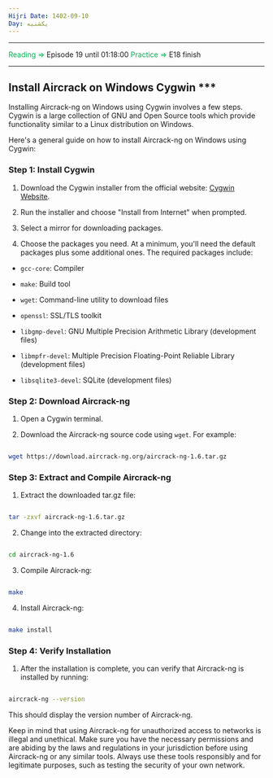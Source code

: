 ```yaml
---
Hijri Date: 1402-09-10
Day: یکشنبه
---
```

----
<font color="#00b050">Reading =></font> Episode 19 until 01:18:00 
<font color="#00b050">Practice =></font> E18 finish

----
## Install Aircrack on Windows Cygwin ***
Installing Aircrack-ng on Windows using Cygwin involves a few steps. Cygwin is a large collection of GNU and Open Source tools which provide functionality similar to a Linux distribution on Windows.

Here's a general guide on how to install Aircrack-ng on Windows using Cygwin:

### Step 1: Install Cygwin

1. Download the Cygwin installer from the official website: [Cygwin Website](https://www.cygwin.com/).

2. Run the installer and choose "Install from Internet" when prompted.

3. Select a mirror for downloading packages.

4. Choose the packages you need. At a minimum, you'll need the default packages plus some additional ones. The required packages include:

- `gcc-core`: Compiler

- `make`: Build tool

- `wget`: Command-line utility to download files

- `openssl`: SSL/TLS toolkit

- `libgmp-devel`: GNU Multiple Precision Arithmetic Library (development files)

- `libmpfr-devel`: Multiple Precision Floating-Point Reliable Library (development files)

- `libsqlite3-devel`: SQLite (development files)

### Step 2: Download Aircrack-ng

1. Open a Cygwin terminal.

2. Download the Aircrack-ng source code using `wget`. For example:

```bash

wget https://download.aircrack-ng.org/aircrack-ng-1.6.tar.gz

```

### Step 3: Extract and Compile Aircrack-ng

1. Extract the downloaded tar.gz file:

```bash

tar -zxvf aircrack-ng-1.6.tar.gz

```

2. Change into the extracted directory:

```bash

cd aircrack-ng-1.6

```

3. Compile Aircrack-ng:

```bash

make

```

4. Install Aircrack-ng:

```bash

make install

```

### Step 4: Verify Installation

1. After the installation is complete, you can verify that Aircrack-ng is installed by running:

```bash

aircrack-ng --version

```

This should display the version number of Aircrack-ng.

Keep in mind that using Aircrack-ng for unauthorized access to networks is illegal and unethical. Make sure you have the necessary permissions and are abiding by the laws and regulations in your jurisdiction before using Aircrack-ng or any similar tools. Always use these tools responsibly and for legitimate purposes, such as testing the security of your own network.
